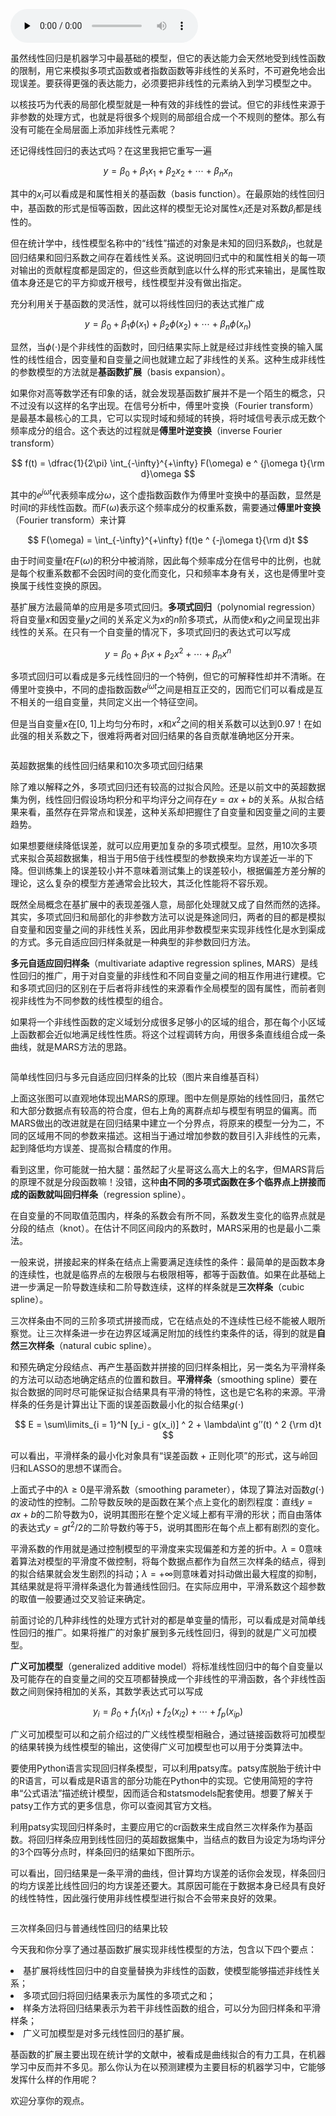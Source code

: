 <audio id="audio" title="21 | 基函数扩展：属性的非线性化" controls="" preload="none"><source id="mp3" src="https://static001.geekbang.org/resource/audio/35/19/3598c107a38ce2c3134f00296549d219.mp3"></audio>

虽然线性回归是机器学习中最基础的模型，但它的表达能力会天然地受到线性函数的限制，用它来模拟多项式函数或者指数函数等非线性的关系时，不可避免地会出现误差。要获得更强的表达能力，必须要把非线性的元素纳入到学习模型之中。

以核技巧为代表的局部化模型就是一种有效的非线性的尝试。但它的非线性来源于非参数的处理方式，也就是将很多个规则的局部组合成一个不规则的整体。那么有没有可能在全局层面上添加非线性元素呢？

还记得线性回归的表达式吗？在这里我把它重写一遍

$$ y =\beta_0 + \beta_1x_1 + \beta_2x_2 + \cdots + \beta_nx_n $$

其中的$x_i$可以看成是和属性相关的基函数（basis function）。在最原始的线性回归中，基函数的形式是恒等函数，因此这样的模型无论对属性$x_i$还是对系数$\beta_i$都是线性的。

但在统计学中，线性模型名称中的“线性”描述的对象是未知的回归系数$\beta_i$，也就是回归结果和回归系数之间存在着线性关系。这说明回归式中的和属性相关的每一项对输出的贡献程度都是固定的，但这些贡献到底以什么样的形式来输出，是属性取值本身还是它的平方抑或开根号，线性模型并没有做出指定。

充分利用关于基函数的灵活性，就可以将线性回归的表达式推广成

$$ y =\beta_0 + \beta_1\phi(x_1) + \beta_2\phi(x_2) + \cdots + \beta_n\phi(x_n) $$

显然，当$\phi(\cdot)$是个非线性的函数时，回归结果实际上就是经过非线性变换的输入属性的线性组合，因变量和自变量之间也就建立起了非线性的关系。这种生成非线性的参数模型的方法就是**基函数扩展**（basis expansion）。

如果你对高等数学还有印象的话，就会发现基函数扩展并不是一个陌生的概念，只不过没有以这样的名字出现。在信号分析中，傅里叶变换（Fourier transform）是最基本最核心的工具，它可以实现时域和频域的转换，将时域信号表示成无数个频率成分的组合。这个表达的过程就是**傅里叶逆变换**（inverse Fourier transform）

$$ f(t) = \dfrac{1}{2\pi} \int_{-\infty}^{+\infty} F(\omega) e ^ {j\omega t}{\rm d}\omega $$

其中的$e ^ {j\omega t}$代表频率成分$\omega$，这个虚指数函数作为傅里叶变换中的基函数，显然是时间$t$的非线性函数。而$F(\omega)$表示这个频率成分的权重系数，需要通过**傅里叶变换**（Fourier transform）来计算

$$ F(\omega) = \int_{-\infty}^{+\infty} f(t)e ^ {-j\omega t}{\rm d}t $$

由于时间变量$t$在$F(\omega)$的积分中被消除，因此每个频率成分在信号中的比例，也就是每个权重系数都不会因时间的变化而变化，只和频率本身有关，这也是傅里叶变换属于线性变换的原因。

基扩展方法最简单的应用是多项式回归。**多项式回归**（polynomial regression）将自变量$x$和因变量$y$之间的关系定义为$x$的$n$阶多项式，从而使$x$和$y$之间呈现出非线性的关系。在只有一个自变量的情况下，多项式回归的表达式可以写成

$$ y =\beta_0 + \beta_1x + \beta_2x^2 + \cdots + \beta_nx^n $$

多项式回归可以看成是多元线性回归的一个特例，但它的可解释性却并不清晰。在傅里叶变换中，不同的虚指数函数$e ^ {j\omega t}$之间是相互正交的，因而它们可以看成是互不相关的一组自变量，共同定义出一个特征空间。

但是当自变量$x$在[0, 1]上均匀分布时，$x$和$x ^ 2$之间的相关系数可以达到0.97！在如此强的相关系数之下，很难将两者对回归结果的各自贡献准确地区分开来。

<img src="https://static001.geekbang.org/resource/image/13/09/13ef8ba4deea16d06b9d49d1b6e47a09.png" alt="" />

英超数据集的线性回归结果和10次多项式回归结果

除了难以解释之外，多项式回归还有较高的过拟合风险。还是以前文中的英超数据集为例，线性回归假设场均积分和平均评分之间存在$y = ax + b$的关系。从拟合结果来看，虽然存在异常点和误差，这种关系却把握住了自变量和因变量之间的主要趋势。

如果想要继续降低误差，就可以应用更加复杂的多项式模型。显然，用10次多项式来拟合英超数据集，相当于用5倍于线性模型的参数换来均方误差近一半的下降。但训练集上的误差较小并不意味着测试集上的误差较小，根据偏差方差分解的理论，这么复杂的模型方差通常会比较大，其泛化性能将不容乐观。

既然全局概念在基扩展中的表现差强人意，局部化处理就又成了自然而然的选择。其实，多项式回归和局部化的非参数方法可以说是殊途同归，两者的目的都是模拟自变量和因变量之间的非线性关系，因此用非参数模型来实现非线性化是水到渠成的方式。多元自适应回归样条就是一种典型的非参数回归方法。

**多元自适应回归样条**（multivariate adaptive regression splines, MARS）是线性回归的推广，用于对自变量的非线性和不同自变量之间的相互作用进行建模。它和多项式回归的区别在于后者将非线性的来源看作全局模型的固有属性，而前者则视非线性为不同参数的线性模型的组合。

如果将一个非线性函数的定义域划分成很多足够小的区域的组合，那在每个小区域上函数都会近似地满足线性性质。将这个过程调转方向，用很多条直线组合成一条曲线，就是MARS方法的思路。

<img src="https://static001.geekbang.org/resource/image/df/87/df95ba0cecf5a300beb3808d29d82e87.png" alt="" />

简单线性回归与多元自适应回归样条的比较（图片来自维基百科）

上面这张图可以直观地体现出MARS的原理。图中左侧是原始的线性回归，虽然它和大部分数据点有较高的符合度，但右上角的离群点却与模型有明显的偏离。而MARS做出的改进就是在回归结果中建立一个分界点，将原来的模型一分为二，不同的区域用不同的参数来描述。这相当于通过增加参数的数目引入非线性的元素，起到降低均方误差、提高拟合精度的作用。

看到这里，你可能就一拍大腿：虽然起了火星哥这么高大上的名字，但MARS背后的原理不就是分段函数嘛！没错，这种**由不同的多项式函数在多个临界点上拼接而成的函数就叫回归样条**（regression spline）。

在自变量的不同取值范围内，样条的系数会有所不同，系数发生变化的临界点就是分段的结点（knot）。在估计不同区间段内的系数时，MARS采用的也是最小二乘法。

一般来说，拼接起来的样条在结点上需要满足连续性的条件：最简单的是函数本身的连续性，也就是临界点的左极限与右极限相等，都等于函数值。如果在此基础上进一步满足一阶导数连续和二阶导数连续，这样的样条就是**三次样条**（cubic spline）。

三次样条由不同的三阶多项式拼接而成，它在结点处的不连续性已经不能被人眼所察觉。让三次样条进一步在边界区域满足附加的线性约束条件的话，得到的就是**自然三次样条**（natural cubic spline）。

和预先确定分段结点、再产生基函数并拼接的回归样条相比，另一类名为平滑样条的方法可以动态地确定结点的位置和数目。**平滑样条**（smoothing spline）要在拟合数据的同时尽可能保证拟合结果具有平滑的特性，这也是它名称的来源。平滑样条的任务是计算出让下面的误差函数最小化的拟合结果$g(\cdot)$

$$ E = \sum\limits_{i = 1}^N [y_i - g(x_i)] ^ 2 + \lambda\int g’’(t) ^ 2 {\rm d}t $$

可以看出，平滑样条的最小化对象具有“误差函数 + 正则化项”的形式，这与岭回归和LASSO的思想不谋而合。

上面式子中的$\lambda \ge 0$是平滑系数（smoothing parameter），体现了算法对函数$g(\cdot)$的波动性的控制。二阶导数反映的是函数在某个点上变化的剧烈程度：直线$y = ax + b$的二阶导数为0，说明其图形在整个定义域上都有平滑的形状；而自由落体的表达式$y = gt ^ 2 / 2$的二阶导数约等于5，说明其图形在每个点上都有剧烈的变化。

平滑系数的作用就是通过控制模型的平滑度来实现偏差和方差的折中。$\lambda = 0$意味着算法对模型的平滑度不做控制，将每个数据点都作为自然三次样条的结点，得到的拟合结果就会发生剧烈的抖动；$\lambda = +\infty$则意味着对抖动做出最大程度的抑制，其结果就是将平滑样条退化为普通线性回归。在实际应用中，平滑系数这个超参数的取值一般要通过交叉验证来确定。

前面讨论的几种非线性的处理方式针对的都是单变量的情形，可以看成是对简单线性回归的推广。如果将推广的对象扩展到多元线性回归，得到的就是广义可加模型。

**广义可加模型**（generalized additive model）将标准线性回归中的每个自变量以及可能存在的自变量之间的交互项都替换成一个非线性的平滑函数，各个非线性函数之间则保持相加的关系，其数学表达式可以写成

$$ y_i = \beta_0 + f_1(x_{i1}) + f_2(x_{i2}) + \cdots + f_p(x_{ip}) $$

广义可加模型可以和之前介绍过的广义线性模型相融合，通过链接函数将可加模型的结果转换为线性模型的输出，这使得广义可加模型也可以用于分类算法中。

要使用Python语言实现回归样条模型，可以利用patsy库。patsy库脱胎于统计中的R语言，可以看成是R语言的部分功能在Python中的实现。它使用简短的字符串“公式语法”描述统计模型，因而适合和statsmodels配套使用。想要了解关于patsy工作方式的更多信息，你可以查阅其官方文档。

利用patsy实现回归样条时，主要应用它的cr函数来生成自然三次样条作为基函数。将回归样条应用到线性回归的英超数据集中，当结点的数目为设定为场均评分的3个四等分点时，样条回归的结果如下图所示。

可以看出，回归结果是一条平滑的曲线，但计算均方误差的话你会发现，样条回归的均方误差比线性回归的均方误差还要大。其原因可能在于数据本身已经具有良好的线性特性，因此强行使用非线性模型进行拟合不会带来良好的效果。

<img src="https://static001.geekbang.org/resource/image/e0/cd/e09bdf38d7447dfc81c3b67e88293ecd.png" alt="" />

三次样条回归与普通线性回归的结果比较

今天我和你分享了通过基函数扩展实现非线性模型的方法，包含以下四个要点：

<li>
 基扩展将线性回归中的自变量替换为非线性的函数，使模型能够描述非线性关系；
</li>
<li>
多项式回归将回归结果表示为属性的多项式之和；
</li>
<li>
样条方法将回归结果表示为若干非线性函数的组合，可以分为回归样条和平滑样条；
</li>
<li>
广义可加模型是对多元线性回归的基扩展。
</li>

基函数的扩展主要出现在统计学的文献中，被看成是曲线拟合的有力工具，在机器学习中反而并不多见。那么你认为在以预测建模为主要目标的机器学习中，它能够发挥什么样的作用呢？

欢迎分享你的观点。

<img src="https://static001.geekbang.org/resource/image/f2/13/f2bb0f0fac876ee534b134b1ac067113.jpg" alt="" />


